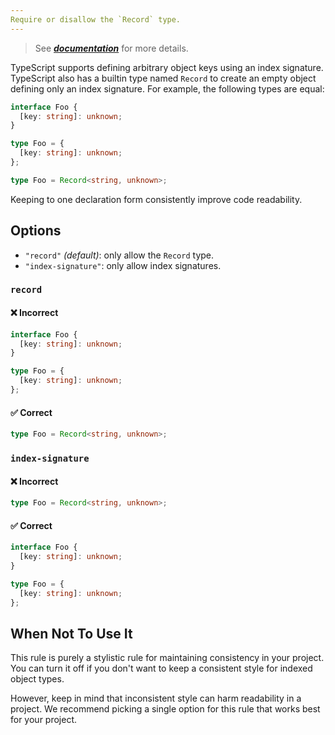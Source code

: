 ```yaml
---
Require or disallow the `Record` type.
---
```


> See [***documentation***](https://developer.huawei.com/consumer/{{region}}/doc/harmonyos-guides-{{apiVersion}}/ide_consistent-indexed-object-style-{{apiVersion}}) for more details.

TypeScript supports defining arbitrary object keys using an index signature. TypeScript also has a builtin type named `Record` to create an empty object defining only an index signature. For example, the following types are equal:

```ts
interface Foo {
  [key: string]: unknown;
}

type Foo = {
  [key: string]: unknown;
};

type Foo = Record<string, unknown>;
```

Keeping to one declaration form consistently improve code readability.

## Options

- `"record"` _(default)_: only allow the `Record` type.
- `"index-signature"`: only allow index signatures.

### `record`

<!--tabs-->

#### ❌ Incorrect

```ts option='"record"'
interface Foo {
  [key: string]: unknown;
}

type Foo = {
  [key: string]: unknown;
};
```

#### ✅ Correct

```ts option='"record"'
type Foo = Record<string, unknown>;
```

### `index-signature`

<!--tabs-->

#### ❌ Incorrect

```ts option='"index-signature"'
type Foo = Record<string, unknown>;
```

#### ✅ Correct

```ts option='"index-signature"'
interface Foo {
  [key: string]: unknown;
}

type Foo = {
  [key: string]: unknown;
};
```

## When Not To Use It

This rule is purely a stylistic rule for maintaining consistency in your project.
You can turn it off if you don't want to keep a consistent style for indexed object types.

However, keep in mind that inconsistent style can harm readability in a project.
We recommend picking a single option for this rule that works best for your project.
